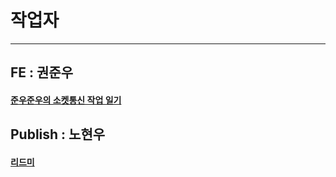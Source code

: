 # 작업자
---
## FE : 권준우
#### [준우준우의 소켓통신 작업 일기](/server/README.md)

## Publish : 노현우
#### [리드미](/client/README.md)